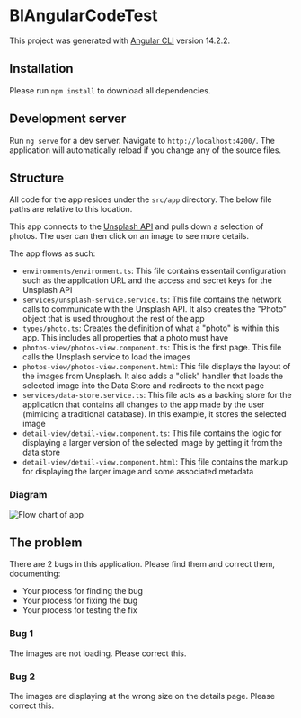 # BlAngularCodeTest

This project was generated with [Angular CLI](https://github.com/angular/angular-cli) version 14.2.2.

## Installation

Please run `npm install` to download all dependencies.

## Development server

Run `ng serve` for a dev server. Navigate to `http://localhost:4200/`. The application will automatically reload if you change any of the source files.

## Structure

All code for the app resides under the `src/app` directory. The below file paths are relative to this location.

This app connects to the [Unsplash API](https://unsplash.com/documentation) and pulls down a selection of photos. The user can then click on an image to see more details.

The app flows as such:
- `environments/environment.ts`: This file contains essentail configuration such as the application URL and the access and secret keys for the Unsplash API
- `services/unsplash-service.service.ts`: This file contains the network calls to communicate with the Unsplash API. It also creates the "Photo" object that is used throughout the rest of the app
- `types/photo.ts`: Creates the definition of what a "photo" is within this app. This includes all properties that a photo must have
- `photos-view/photos-view.component.ts`: This is the first page. This file calls the Unsplash service to load the images
- `photos-view/photos-view.component.html`: This file displays the layout of the images from Unsplash. It also adds a "click" handler that loads the selected image into the Data Store and redirects to the next page
- `services/data-store.service.ts`: This file acts as a backing store for the application that contains all changes to the app made by the user (mimicing a traditional database). In this example, it stores the selected image
- `detail-view/detail-view.component.ts`: This file contains the logic for displaying a larger version of the selected image by getting it from the data store
- `detail-view/detail-view.component.html`: This file contains the markup for displaying the larger image and some associated metadata

### Diagram
![Flow chart of app](https://bookinglabimagerepo.s3.eu-west-1.amazonaws.com/codetest/codetest.drawio.png)

## The problem
There are 2 bugs in this application. Please find them and correct them, documenting:
- Your process for finding the bug
- Your process for fixing the bug
- Your process for testing the fix

### Bug 1
The images are not loading. Please correct this.

### Bug 2
The images are displaying at the wrong size on the details page. Please correct this.
